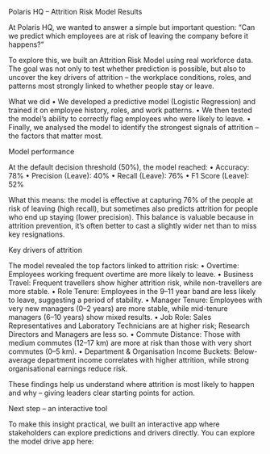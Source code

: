 Polaris HQ – Attrition Risk Model Results

At Polaris HQ, we wanted to answer a simple but important question:
“Can we predict which employees are at risk of leaving the company before it happens?”

To explore this, we built an Attrition Risk Model using real workforce data. The goal was not only to test whether prediction is possible, but also to uncover the key drivers of attrition – the workplace conditions, roles, and patterns most strongly linked to whether people stay or leave.

What we did
•	We developed a predictive model (Logistic Regression) and trained it on employee history, roles, and work patterns.
•	We then tested the model’s ability to correctly flag employees who were likely to leave.
•	Finally, we analysed the model to identify the strongest signals of attrition – the factors that matter most.

Model performance

At the default decision threshold (50%), the model reached:
•	Accuracy: 78%
•	Precision (Leave): 40%
•	Recall (Leave): 76%
•	F1 Score (Leave): 52%

What this means: the model is effective at capturing 76% of the people at risk of leaving (high recall), but sometimes also predicts attrition for people who end up staying (lower precision). This balance is valuable because in attrition prevention, it’s often better to cast a slightly wider net than to miss key resignations.

Key drivers of attrition

The model revealed the top factors linked to attrition risk:
•	Overtime: Employees working frequent overtime are more likely to leave.
•	Business Travel: Frequent travellers show higher attrition risk, while non-travellers are more stable.
•	Role Tenure: Employees in the 9–11 year band are less likely to leave, suggesting a period of stability.
•	Manager Tenure: Employees with very new managers (0–2 years) are more stable, while mid-tenure managers (6–10 years) show mixed results.
•	Job Role: Sales Representatives and Laboratory Technicians are at higher risk; Research Directors and Managers are less so.
•	Commute Distance: Those with medium commutes (12–17 km) are more at risk than those with very short commutes (0–5 km).
•	Department & Organisation Income Buckets: Below-average department income correlates with higher attrition, while strong organisational earnings reduce risk.

These findings help us understand where attrition is most likely to happen and why – giving leaders clear starting points for action.

Next step – an interactive tool

To make this insight practical, we built an interactive app where stakeholders can explore predictions and drivers directly.
You can explore the model drive app here: [](https://project-polaris.streamlit.app)

